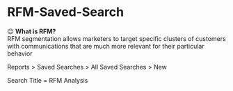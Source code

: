 # RFM-Saved-Search

😉 **What is RFM?** <br>
RFM segmentation allows marketers to target specific clusters of customers with communications that are much more relevant for their particular behavior


Reports > Saved Searches > All Saved Searches > New


Search Title = RFM Analysis 

